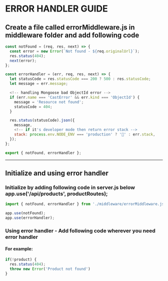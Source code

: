 # ERROR HANDLER GUIDE

## Create a file called errorMiddleware.js in middleware folder and add following code
```js
const notFound = (req, res, next) => {
  const error = new Error(`Not found - ${req.originalUrl}`);
  res.status(404);
  next(error);
};

const errorHandler = (err, req, res, next) => {
  let statusCode = res.statusCode === 200 ? 500 : res.statusCode;
  let message = err.message;

  <!-- handling Mongoose bad ObjectId error -->
  if (err.name === 'CastError' && err.kind === 'ObjectId') {
    message = 'Resource not found';
    statusCode = 404;
  }

  res.status(statusCode).json({
    message,
    <!-- if it's developer mode then return error stack -->
    stack: process.env.NODE_ENV === 'production' ? '🥞' : err.stack,
  });
};

export { notFound, errorHandler };

```

---

## Initialize and using error handler

### Initialize by adding following code in server.js below app.use('/api/products', productRoutes);
```js
import { notFound, errorHandler } from './middleware/errorMiddleware.js';

app.use(notFound);
app.use(errorHandler);
```

### Using error handler - Add following code wherever you need error handler

#### For example:
```js
if(!product) {
  res.status(404);
  throw new Error('Product not found')
}
```
